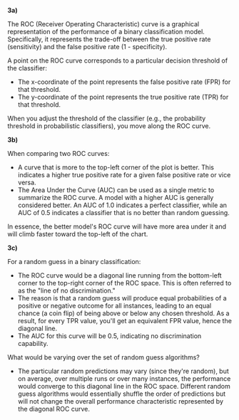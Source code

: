 **3a)**

The ROC (Receiver Operating Characteristic) curve is a graphical representation of the performance of a binary classification model. Specifically, it represents the trade-off between the true positive rate (sensitivity) and the false positive rate (1 - specificity). 

A point on the ROC curve corresponds to a particular decision threshold of the classifier:
- The x-coordinate of the point represents the false positive rate (FPR) for that threshold.
- The y-coordinate of the point represents the true positive rate (TPR) for that threshold.

When you adjust the threshold of the classifier (e.g., the probability threshold in probabilistic classifiers), you move along the ROC curve.

**3b)**

When comparing two ROC curves:
- A curve that is more to the top-left corner of the plot is better. This indicates a higher true positive rate for a given false positive rate or vice versa.
- The Area Under the Curve (AUC) can be used as a single metric to summarize the ROC curve. A model with a higher AUC is generally considered better. An AUC of 1.0 indicates a perfect classifier, while an AUC of 0.5 indicates a classifier that is no better than random guessing.

In essence, the better model's ROC curve will have more area under it and will climb faster toward the top-left of the chart.

**3c)**

For a random guess in a binary classification:
- The ROC curve would be a diagonal line running from the bottom-left corner to the top-right corner of the ROC space. This is often referred to as the "line of no discrimination."
- The reason is that a random guess will produce equal probabilities of a positive or negative outcome for all instances, leading to an equal chance (a coin flip) of being above or below any chosen threshold. As a result, for every TPR value, you'll get an equivalent FPR value, hence the diagonal line.
- The AUC for this curve will be 0.5, indicating no discrimination capability.

What would be varying over the set of random guess algorithms?
- The particular random predictions may vary (since they're random), but on average, over multiple runs or over many instances, the performance would converge to this diagonal line in the ROC space. Different random guess algorithms would essentially shuffle the order of predictions but will not change the overall performance characteristic represented by the diagonal ROC curve.